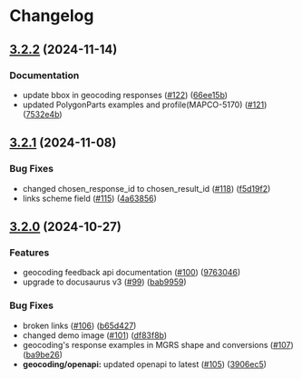 # Changelog

## [3.2.2](https://github.com/MapColonies/developer-portal/compare/v3.2.1...v3.2.2) (2024-11-14)


### Documentation

* update bbox in geocoding responses ([#122](https://github.com/MapColonies/developer-portal/issues/122)) ([66ee15b](https://github.com/MapColonies/developer-portal/commit/66ee15b2a4a4be060916b07dc9b11a2b7acd0175))
* updated PolygonParts examples and profile(MAPCO-5170) ([#121](https://github.com/MapColonies/developer-portal/issues/121)) ([7532e4b](https://github.com/MapColonies/developer-portal/commit/7532e4b508879981977a4498b3459f03dab38685))

## [3.2.1](https://github.com/MapColonies/developer-portal/compare/v3.2.0...v3.2.1) (2024-11-08)


### Bug Fixes

* changed chosen_response_id to chosen_result_id ([#118](https://github.com/MapColonies/developer-portal/issues/118)) ([f5d19f2](https://github.com/MapColonies/developer-portal/commit/f5d19f2f29a326d8c86ef8ff667b44af2441ed91))
* links scheme field ([#115](https://github.com/MapColonies/developer-portal/issues/115)) ([4a63856](https://github.com/MapColonies/developer-portal/commit/4a6385648eee16f87f5ba5c6e18ed5d369eedf37))

## [3.2.0](https://github.com/MapColonies/developer-portal/compare/v3.1.0...v3.2.0) (2024-10-27)


### Features

* geocoding feedback api documentation ([#100](https://github.com/MapColonies/developer-portal/issues/100)) ([9763046](https://github.com/MapColonies/developer-portal/commit/976304640123638b625ccd05d59c88822f5b7e7c))
* upgrade to docusaurus v3 ([#99](https://github.com/MapColonies/developer-portal/issues/99)) ([bab9959](https://github.com/MapColonies/developer-portal/commit/bab99593991de4ed59929d33207c302bd791fb59))


### Bug Fixes

* broken links ([#106](https://github.com/MapColonies/developer-portal/issues/106)) ([b65d427](https://github.com/MapColonies/developer-portal/commit/b65d427a1c693e391ffdd1e7aa73954206f3fa7a))
* changed demo image ([#101](https://github.com/MapColonies/developer-portal/issues/101)) ([df83f8b](https://github.com/MapColonies/developer-portal/commit/df83f8bc1500cdb41a2706820e601a988081593e))
* geocoding's response examples in MGRS shape and conversions ([#107](https://github.com/MapColonies/developer-portal/issues/107)) ([ba9be26](https://github.com/MapColonies/developer-portal/commit/ba9be2657dbab2246db47c8c815e5d6e85dfcd6c))
* **geocoding/openapi:** updated openapi to latest ([#105](https://github.com/MapColonies/developer-portal/issues/105)) ([3906ec5](https://github.com/MapColonies/developer-portal/commit/3906ec50dc6a0b39b6867589518ff7110da2f9de))
